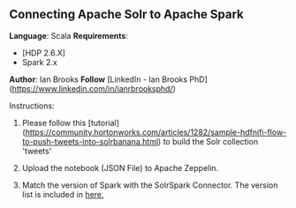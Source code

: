  ## Connecting Apache Solr to Apache Spark

**Language**: Scala
**Requirements**: 
- [HDP 2.6.X]
- Spark 2.x

**Author**: Ian Brooks
**Follow** [LinkedIn - Ian Brooks PhD] (https://www.linkedin.com/in/ianrbrooksphd/)

Instructions:
1. Please follow this [tutorial] (https://community.hortonworks.com/articles/1282/sample-hdfnifi-flow-to-push-tweets-into-solrbanana.html) to build the Solr collection 'tweets'

2. Upload the notebook (JSON File) to Apache Zeppelin. 

3. Match the version of Spark with the SolrSpark Connector. The version list is included in [here.](https://github.com/lucidworks/spark-solr)

